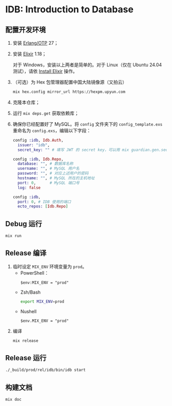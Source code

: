 # IDB: Introduction to Database

## 配置开发环境

1. 安装 [Erlang/OTP](https://www.erlang.org/) 27；
2. 安装 [Elixir](https://elixir-lang.org/) 1.18；

   对于 Windows，安装以上两者是简单的。对于 Linux（仅在 Ubuntu 24.04 测试），请依 [Install Elixir](https://elixir-lang.org/install.html#install-scripts) 操作。
3. （可选）为 Hex 包管理器配置中国大陆镜像源（又拍云）
   ```bash
   mix hex.config mirror_url https://hexpm.upyun.com
   ```
4. 克隆本仓库；
5. 运行 `mix deps.get` 获取依赖库；
6. 确保你已经配置好了 MySQL。将 `config` 文件夹下的 `config_template.exs` 重命名为 `config.exs`，编辑以下字段：
   ```elixir
   config :idb, Idb.Auth,
     issuer: "idb",
     secret_key: "" # 填写 JWT 的 secret key，可以用 mix guardian.gen.secret 生成一个
   ```

   ```elixir
   config :idb, Idb.Repo,
     database: "", # 数据库名称
     username: "", # MySQL 用户名
     password: "", # 对应上述用户的密码
     hostname: "", # MySQL 所在的主机地址
     port: 0,      # MySQL 端口号
     log: false
   ```

   ```elixir
   config :idb,
     port: 0, # IDB 使用的端口
     ecto_repos: [Idb.Repo]
   ```

## Debug 运行

```bash
mix run
```

## Release 编译

1. 临时设定 `MIX_ENV` 环境变量为 `prod`。
   - PowerShell：
     ```pwsh
     $env:MIX_ENV = "prod"
     ```
   - Zsh/Bash
     ```bash
     export MIX_ENV=prod
     ```
   - Nushell
     ```nu
     $env.MIX_ENV = "prod"
     ```
2. 编译
   ```bash
   mix release
   ```

## Release 运行

```bash
./_build/prod/rel/idb/bin/idb start
```

## 构建文档

```bash
mix doc
```
